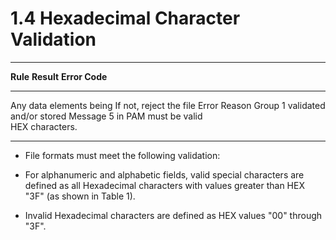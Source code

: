 # 1.4 Hexadecimal Character Validation

  -----------------------------------------------------------------------
  **Rule**                **Result**              **Error Code**
  ----------------------- ----------------------- -----------------------
  Any data elements being If not, reject the file Error Reason Group 1
  validated and/or stored                         Message 5
  in PAM must be valid                            
  HEX characters.                                 

  -----------------------------------------------------------------------

- File formats must meet the following validation:

<!-- -->

- For alphanumeric and alphabetic fields, valid special characters are
  defined as all Hexadecimal characters with values greater than HEX
  "3F" (as shown in Table 1).

- Invalid Hexadecimal characters are defined as HEX values "00" through
  "3F".